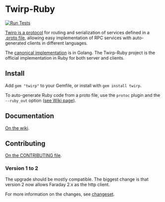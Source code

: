 # Twirp-Ruby

[![Run Tests](https://github.com/twitchtv/twirp-ruby/actions/workflows/tests.yml/badge.svg)](https://github.com/twitchtv/twirp-ruby/actions/workflows/tests.yml)

[Twirp is a protocol](https://twitchtv.github.io/twirp/docs/spec_v5.html) for routing and serialization of services defined in a [.proto file](https://developers.google.com/protocol-buffers/docs/proto3), allowing easy implementation of RPC services with auto-generated clients in different languages.

The [canonical implementation](https://github.com/twitchtv/twirp) is in Golang. The Twirp-Ruby project is the official implementation in Ruby for both server and clients.


## Install

Add `gem "twirp"` to your Gemfile, or install with `gem install twirp`.

To auto-generate Ruby code from a proto file, use the `protoc` plugin and the `--ruby_out` option ([see Wiki page](https://github.com/twitchtv/twirp-ruby/wiki/Code-Generation)).


## Documentation

[On the wiki](https://github.com/twitchtv/twirp-ruby/wiki).


## Contributing

[On the CONTRIBUTING file](CONTRIBUTING.md).

### Version 1 to 2

The upgrade should be mostly compatible.
The biggest change is that version 2 now allows Faraday 2.x as the http client.

For more information on the changes, see [changeset](https://github.com/github/twirp-ruby/compare/v1.9.0...v2.0.0).

